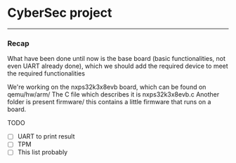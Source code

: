 # CyberSec project

---
### Recap
What have been done until now is the base board (basic functionalities, not even UART already done), which we should add the required device to meet the required functionalities

We're working on the nxps32k3x8evb board, which can be found on qemu/hw/arm/ 
The C file which describes it is nxps32k3x8evb.c
Another folder is present firmware/ this contains a little firmware that runs on a board.

TODO
- [ ] UART to print result
- [ ] TPM
- [ ] This list probably
